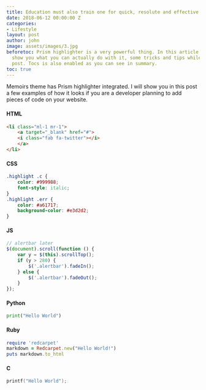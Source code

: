 ```yaml
---
title: Education must also train one for quick, resolute and effective thinking.
date: 2018-06-12 00:00:00 Z
categories:
- Lifestyle
layout: post
author: john
image: assets/images/3.jpg
beforetoc: Prism highlighter is a very powerful thing. In this article I'm going to
  show you what you can actually do with it, some tricks and tips while editing your
  post. Tocs is also enabled as you can see in summary.
toc: true
---
```


Memoirs theme has Prism highlighter integrated. I will show you in this post a few examples of how it looks if you are a developer planning to add pieces of code on your website.


#### HTML

```html
<li class="ml-1 mr-1">
    <a target="_blank" href="#">
    <i class="fab fa-twitter"></i>
    </a>
</li>
```

#### CSS

```css
.highlight .c {
    color: #999988;
    font-style: italic; 
}
.highlight .err {
    color: #a61717;
    background-color: #e3d2d2; 
}
```

#### JS

```js
// alertbar later
$(document).scroll(function () {
    var y = $(this).scrollTop();
    if (y > 280) {
        $('.alertbar').fadeIn();
    } else {
        $('.alertbar').fadeOut();
    }
});
```

#### Python

```python
print("Hello World")
```

#### Ruby

```ruby
require 'redcarpet'
markdown = Redcarpet.new("Hello World!")
puts markdown.to_html
```

#### C

```c
printf("Hello World");
```